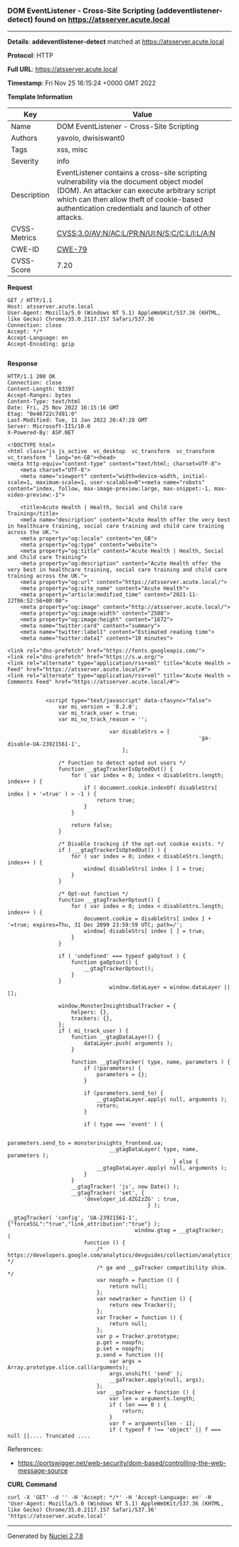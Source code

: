 ### DOM EventListener - Cross-Site Scripting (addeventlistener-detect) found on https://atsserver.acute.local
---
**Details**: **addeventlistener-detect**  matched at https://atsserver.acute.local

**Protocol**: HTTP

**Full URL**: https://atsserver.acute.local

**Timestamp**: Fri Nov 25 16:15:24 +0000 GMT 2022

**Template Information**

| Key | Value |
|---|---|
| Name | DOM EventListener - Cross-Site Scripting |
| Authors | yavolo, dwisiswant0 |
| Tags | xss, misc |
| Severity | info |
| Description | EventListener contains a cross-site scripting vulnerability via the document object model (DOM). An attacker can execute arbitrary script which can then allow theft of cookie-based authentication credentials and launch of  other attacks. |
| CVSS-Metrics | [CVSS:3.0/AV:N/AC:L/PR:N/UI:N/S:C/C:L/I:L/A:N](https://www.first.org/cvss/calculator/3.0#CVSS:3.0/AV:N/AC:L/PR:N/UI:N/S:C/C:L/I:L/A:N) |
| CWE-ID | [CWE-79](https://cwe.mitre.org/data/definitions/79.html) |
| CVSS-Score | 7.20 |

**Request**
```http
GET / HTTP/1.1
Host: atsserver.acute.local
User-Agent: Mozilla/5.0 (Windows NT 5.1) AppleWebKit/537.36 (KHTML, like Gecko) Chrome/35.0.2117.157 Safari/537.36
Connection: close
Accept: */*
Accept-Language: en
Accept-Encoding: gzip


```

**Response**
```http
HTTP/1.1 200 OK
Connection: close
Content-Length: 93397
Accept-Ranges: bytes
Content-Type: text/html
Date: Fri, 25 Nov 2022 16:15:16 GMT
Etag: "0e46722c7d81:0"
Last-Modified: Tue, 11 Jan 2022 20:47:28 GMT
Server: Microsoft-IIS/10.0
X-Powered-By: ASP.NET

<!DOCTYPE html>
<html class="js js_active  vc_desktop  vc_transform  vc_transform  vc_transform " lang="en-GB"><head>
<meta http-equiv="content-type" content="text/html; charset=UTF-8">
	<meta charset="UTF-8">
	<meta name="viewport" content="width=device-width, initial-scale=1, maximum-scale=1, user-scalable=0"><meta name="robots" content="index, follow, max-image-preview:large, max-snippet:-1, max-video-preview:-1">

	<title>Acute Health | Health, Social and Child care Training</title>
	<meta name="description" content="Acute Health offer the very best in healthcare training, social care training and child care training across the UK.">
	<meta property="og:locale" content="en_GB">
	<meta property="og:type" content="website">
	<meta property="og:title" content="Acute Health | Health, Social and Child care Training">
	<meta property="og:description" content="Acute Health offer the very best in healthcare training, social care training and child care training across the UK.">
	<meta property="og:url" content="https://atsserver.acute.local/">
	<meta property="og:site_name" content="Acute Health">
	<meta property="article:modified_time" content="2021-11-22T06:52:56+00:00">
	<meta property="og:image" content="http://atsserver.acute.local/">
	<meta property="og:image:width" content="2508">
	<meta property="og:image:height" content="1672">
	<meta name="twitter:card" content="summary">
	<meta name="twitter:label1" content="Estimated reading time">
	<meta name="twitter:data1" content="10 minutes">

<link rel="dns-prefetch" href="https://fonts.googleapis.com/">
<link rel="dns-prefetch" href="https://s.w.org/">
<link rel="alternate" type="application/rss+xml" title="Acute Health » Feed" href="https://atsserver.acute.local/#">
<link rel="alternate" type="application/rss+xml" title="Acute Health » Comments Feed" href="https://atsserver.acute.local/#">
		
							
			<script type="text/javascript" data-cfasync="false">
				var mi_version = '8.2.0';
				var mi_track_user = true;
				var mi_no_track_reason = '';
				
								var disableStrs = [
															'ga-disable-UA-23921561-1',
									];

				/* Function to detect opted out users */
				function __gtagTrackerIsOptedOut() {
					for ( var index = 0; index < disableStrs.length; index++ ) {
						if ( document.cookie.indexOf( disableStrs[ index ] + '=true' ) > -1 ) {
							return true;
						}
					}

					return false;
				}

				/* Disable tracking if the opt-out cookie exists. */
				if ( __gtagTrackerIsOptedOut() ) {
					for ( var index = 0; index < disableStrs.length; index++ ) {
						window[ disableStrs[ index ] ] = true;
					}
				}

				/* Opt-out function */
				function __gtagTrackerOptout() {
					for ( var index = 0; index < disableStrs.length; index++ ) {
						document.cookie = disableStrs[ index ] + '=true; expires=Thu, 31 Dec 2099 23:59:59 UTC; path=/';
						window[ disableStrs[ index ] ] = true;
					}
				}

				if ( 'undefined' === typeof gaOptout ) {
					function gaOptout() {
						__gtagTrackerOptout();
					}
				}
								window.dataLayer = window.dataLayer || [];

				window.MonsterInsightsDualTracker = {
					helpers: {},
					trackers: {},
				};
				if ( mi_track_user ) {
					function __gtagDataLayer() {
						dataLayer.push( arguments );
					}

					function __gtagTracker( type, name, parameters ) {
						if (!parameters) {
							parameters = {};
						}

						if (parameters.send_to) {
							__gtagDataLayer.apply( null, arguments );
							return;
						}

						if ( type === 'event' ) {
							
															parameters.send_to = monsterinsights_frontend.ua;
								__gtagDataLayer( type, name, parameters );
													} else {
							__gtagDataLayer.apply( null, arguments );
						}
					}
					__gtagTracker( 'js', new Date() );
					__gtagTracker( 'set', {
						'developer_id.dZGIzZG' : true,
											} );
															__gtagTracker( 'config', 'UA-23921561-1', {"forceSSL":"true","link_attribution":"true"} );
										window.gtag = __gtagTracker;										(
						function () {
							/* https://developers.google.com/analytics/devguides/collection/analyticsjs/ */
							/* ga and __gaTracker compatibility shim. */
							var noopfn = function () {
								return null;
							};
							var newtracker = function () {
								return new Tracker();
							};
							var Tracker = function () {
								return null;
							};
							var p = Tracker.prototype;
							p.get = noopfn;
							p.set = noopfn;
							p.send = function (){
								var args = Array.prototype.slice.call(arguments);
								args.unshift( 'send' );
								__gaTracker.apply(null, args);
							};
							var __gaTracker = function () {
								var len = arguments.length;
								if ( len === 0 ) {
									return;
								}
								var f = arguments[len - 1];
								if ( typeof f !== 'object' || f === null ||.... Truncated ....
```

References: 
- https://portswigger.net/web-security/dom-based/controlling-the-web-message-source

**CURL Command**
```
curl -X 'GET' -d '' -H 'Accept: */*' -H 'Accept-Language: en' -H 'User-Agent: Mozilla/5.0 (Windows NT 5.1) AppleWebKit/537.36 (KHTML, like Gecko) Chrome/35.0.2117.157 Safari/537.36' 'https://atsserver.acute.local'
```
---
Generated by [Nuclei 2.7.8](https://github.com/projectdiscovery/nuclei)